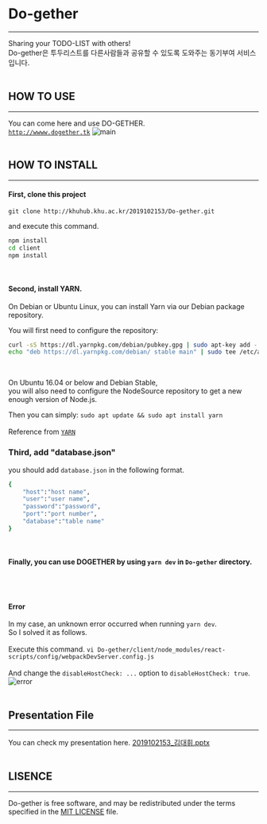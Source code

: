 # Do-gether
---
Sharing your TODO-LIST with others!<br>
Do-gether은 투두리스트를 다른사람들과 공유할 수 있도록 도와주는 동기부여 서비스입니다.
<br><br>

## HOW TO USE
---
You can come here and use DO-GETHER.<br>
[`http://wwww.dogether.tk`](http://wwww.dogether.tk)
![main](/uploads/9dce27e61dc8a02f8fe0ab37dfaf4df5/main.png)
<br><br>

## HOW TO INSTALL
---
#### First, clone this project
`git clone http://khuhub.khu.ac.kr/2019102153/Do-gether.git`
<br>

and execute this command.
```sh
npm install
cd client
npm install
```
<br>

#### Second, install YARN.
On Debian or Ubuntu Linux, you can install Yarn via our Debian package repository.
<br>

You will first need to configure the repository:
```sh
curl -sS https://dl.yarnpkg.com/debian/pubkey.gpg | sudo apt-key add -
echo "deb https://dl.yarnpkg.com/debian/ stable main" | sudo tee /etc/apt/sources.list.d/yarn.list
```
<br>

On Ubuntu 16.04 or below and Debian Stable,<br>
you will also need to configure the NodeSource repository to get a new enough version of Node.js.
<br>

Then you can simply:
`sudo apt update && sudo apt install yarn`<br><br>
Reference from [`YARN`](https://yarnpkg.com/en/docs/install)
<br>

### Third, add "database.json"
you should add `database.json` in the following format.
```sh
{
    "host":"host name",
    "user":"user name",
    "password":"password",
    "port":"port number",
    "database":"table name"
}
```
<br>

#### Finally, you can use DOGETHER by using `yarn dev` in `Do-gether` directory.
<br><br>

#### Error
In my case, an unknown error occurred when running `yarn dev`.<br>
So I solved it as follows.
<br><br>
Execute this command.
`vi Do-gether/client/node_modules/react-scripts/config/webpackDevServer.config.js`
<br><br>
And change the `disableHostCheck: ...` option to `disableHostCheck: true`.
![error](/uploads/be3c1c269c2ee157825f6d9e143706fc/error.png)
<br><br>

## Presentation File
---
You can check my presentation here.
[2019102153_김대휘.pptx](/uploads/ec22aec2c186128329918ec641a54f73/2019102153_김대휘.pptx)
<br><br>

## LISENCE
---
Do-gether is free software, and may be redistributed under the terms specified in the [MIT LICENSE](http://khuhub.khu.ac.kr/2019102153/Do-gether/blob/master/LICENSE.txt) file.